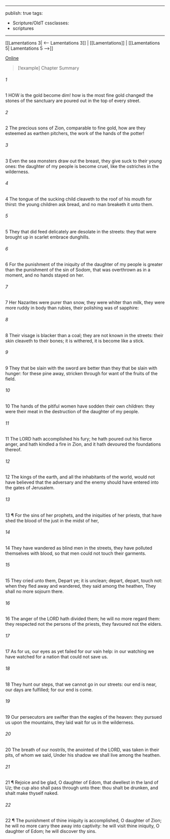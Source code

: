 

---
publish: true
tags:
  - Scripture/OldT
cssclasses:
  - scriptures
---
[[Lamentations 3| <-- Lamentations 3]] | [[Lamentations]] | [[Lamentations 5| Lamentations 5 -->]]

[Online](https://churchofjesuschrist.org/study/scriptures/ot/lam/4?lang=eng)

>[!example] Chapter Summary
>
###### 1
1 HOW is the gold become dim!  how is the most fine gold changed!  the stones of the sanctuary are poured out in the top of every street.
###### 2
2 The precious sons of Zion, comparable to fine gold, how are they esteemed as earthen pitchers, the work of the hands of the potter!
###### 3
3 Even the sea monsters draw out the breast, they give suck to their young ones: the daughter of my people is become cruel, like the ostriches in the wilderness.
###### 4
4 The tongue of the sucking child cleaveth to the roof of his mouth for thirst: the young children ask bread, and no man breaketh it unto them.
###### 5
5 They that did feed delicately are desolate in the streets: they that were brought up in scarlet embrace dunghills.
###### 6
6 For the punishment of the iniquity of the daughter of my people is greater than the punishment of the sin of Sodom, that was overthrown as in a moment, and no hands stayed on her.
###### 7
7 Her Nazarites were purer than snow, they were whiter than milk, they were more ruddy in body than rubies, their polishing was of sapphire:
###### 8
8 Their visage is blacker than a coal; they are not known in the streets: their skin cleaveth to their bones; it is withered, it is become like a stick.
###### 9
9 They that be slain with the sword are better than they that be slain with hunger: for these pine away, stricken through for want of the fruits of the field.
###### 10
10 The hands of the pitiful women have sodden their own children: they were their meat in the destruction of the daughter of my people.
###### 11
11 The LORD hath accomplished his fury; he hath poured out his fierce anger, and hath kindled a fire in Zion, and it hath devoured the foundations thereof.
###### 12
12 The kings of the earth, and all the inhabitants of the world, would not have believed that the adversary and the enemy should have entered into the gates of Jerusalem.
###### 13
13 ¶ For the sins of her prophets, and the iniquities of her priests, that have shed the blood of the just in the midst of her,
###### 14
14 They have wandered as blind men in the streets, they have polluted themselves with blood, so that men could not touch their garments.
###### 15
15 They cried unto them, Depart ye; it is unclean; depart, depart, touch not: when they fled away and wandered, they said among the heathen, They shall no more sojourn there.
###### 16
16 The anger of the LORD hath divided them; he will no more regard them: they respected not the persons of the priests, they favoured not the elders.
###### 17
17 As for us, our eyes as yet failed for our vain help: in our watching we have watched for a nation that could not save us.
###### 18
18 They hunt our steps, that we cannot go in our streets: our end is near, our days are fulfilled; for our end is come.
###### 19
19 Our persecutors are swifter than the eagles of the heaven: they pursued us upon the mountains, they laid wait for us in the wilderness.
###### 20
20 The breath of our nostrils, the anointed of the LORD, was taken in their pits, of whom we said, Under his shadow we shall live among the heathen.
###### 21
21 ¶ Rejoice and be glad, O daughter of Edom, that dwellest in the land of Uz; the cup also shall pass through unto thee: thou shalt be drunken, and shalt make thyself naked.
###### 22
22 ¶ The punishment of thine iniquity is accomplished, O daughter of Zion; he will no more carry thee away into captivity: he will visit thine iniquity, O daughter of Edom; he will discover thy sins.



